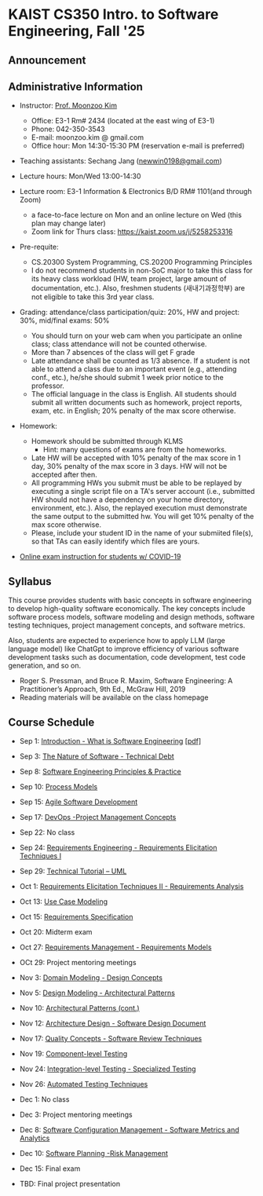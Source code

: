# KAIST CS350 Intro. to Software Engineering, Fall '25

## Announcement
 
## Administrative Information

- Instructor: [Prof. Moonzoo Kim](https://swtv.kaist.ac.kr/members/mzkim)

  - Office: E3-1 Rm# 2434 (located at the east wing of E3-1)
  - Phone: 042-350-3543
  - E-mail: moonzoo.kim @ gmail.com
  - Office hour: Mon 14:30-15:30 PM (reservation e-mail is preferred)

- Teaching assistants: Sechang Jang (newwin0198@gmail.com) 

- Lecture hours: Mon/Wed 13:00-14:30   

- Lecture room: E3-1 Information & Electronics B/D RM# 1101(and through Zoom)
  - a face-to-face lecture on Mon and an online lecture on Wed (this plan may change later) 
  - Zoom link for Thurs class: https://kaist.zoom.us/j/5258253316

<!--
- Recommended prerequisite: CS230 System Programming, proficiency in C/C++ programming and Linux utilities
  - Due to the high load of TA, TA will not provide help for basic C/C++/Linux questions.
  - This class can be difficult to follow for exchange students.
   hly recommend to take CS458 after taking CS230 System Programming first -->
  
- Pre-requite:  
  - CS.20300 System Programming, CS.20200 Programming Principles
  - I do not recommend students in non-SoC major to take this class for its heavy class workload (HW, team project, large amount of documentation, etc.).
    Also, freshmen students (새내기과정학부) are not eligible to take this 3rd year class. 

- Grading: attendance/class participation/quiz: 20%, HW and project: 30%, mid/final exams: 50%
  - You should turn on your web cam when you participate an online class; class attendance will not be counted otherwise.
  - More than 7 absences of the class will get F grade
  - Late attendance shall be counted as 1/3 absence. If a student is not able to attend a class due to an important event (e.g., attending conf., etc.), he/she should submit 1 week prior notice to the professor.
  - The official language in the class is English. All students should submit all written documents such as homework, project reports, exam, etc. in English; 20% penalty of the max score otherwise.  

- Homework:
  - Homework should be submitted through KLMS  
    - Hint: many questions of exams are from the homeworks.
  - Late HW will be accepted with 10% penalty of the max score in 1 day, 30% penalty of the max score in 3 days. HW will not be accepted after then.
  - All programming HWs you submit must be able to be replayed by executing a single script file on a TA's server account (i.e., submitted HW should not have a dependency on your home directory, environment, etc.).  Also, the replayed execution must demonstrate the same output to the submitted hw. You will get 10% penalty of the max score otherwise.
  - Please, include your student ID in the name of your submiited file(s), so that TAs can easily identify which files are yours.
  
    
- [Online exam instruction for students w/ COVID-19](online-exam-instructions-v2.pdf)


## Syllabus
This course provides students with basic concepts in software engineering to develop high-quality software economically. The key concepts include software process models, software modeling and design methods, software testing techniques, project management concepts, and software metrics.

Also, students are expected to experience how to apply LLM (large language model) like ChatGpt to improve efficiency of various software development tasks such as documentation, code development, test code generation, and so on.

- Roger S. Pressman, and Bruce R. Maxim, Software Engineering: A Practitioner’s Approach, 9th Ed., McGraw Hill, 2019 
- Reading materials will be available on the class homepage

## Course Schedule

- Sep 1: [Introduction - What is Software Engineering](1-lectures/) [[pdf]](1-lectures/)

<!--  Feb 28 : <a href="part2-coverage/lec1-Intro-AutomatedSWAnalysis_v11.pptx" download> Introduction2 </a> -->

- Sep 3: [The Nature of Software - Technical Debt ]() 

  
- Sep 8: [Software Engineering Principles & Practice]()

- Sep 10: [Process Models]()

- Sep 15: [Agile Software Development]()

- Sep 17: [DevOps -Project Management Concepts]()

- Sep 22: No class 

- Sep 24: [Requirements Engineering - Requirements Elicitation Techniques I]()

- Sep 29: [Technical Tutorial – UML]()

- Oct 1: [Requirements Elicitation Techniques II - Requirements Analysis]()

- Oct 13: [Use Case Modeling]()

- Oct 15: [Requirements Specification]()

- Oct 20:  Midterm exam

- Oct 27: [Requirements Management - Requirements Models]()

- OCt 29: Project mentoring meetings

- Nov 3: [Domain Modeling - Design Concepts]()

- Nov 5: [Design Modeling - Architectural Patterns]()

- Nov 10: [Architectural Patterns (cont.)]()

- Nov 12: [Architecture Design - Software Design Document]()

- Nov 17: [Quality Concepts - Software Review Techniques]()

- Nov 19: [Component-level Testing]()

- Nov 24: [Integration-level Testing - Specialized Testing]()

- Nov 26: [Automated Testing Techniques]()

- Dec 1: No class

- Dec 3: Project mentoring meetings

- Dec 8: [Software Configuration Management - Software Metrics and Analytics]()

- Dec 10: [Software Planning -Risk Management]()

- Dec 15: Final exam 

- TBD: Final project presentation





<!---
### Part IV: Testing/Verification Engine - SAT/SMT Solver
- June 1: [Using SAT solver for Sudoku](5-smt/lec44-sudoku-v2.pptx) [[pdf]](5-smt/lec44-sudoku-v2.pdf), Q&A for the final exam, LLVM IR basics, CLANG vs LLVM
  - "Sudoku as a SAT problem" by I.Lynce and J.Ouaknine, Intl. Symp. on Artificial Intelligence and Mathematics 2006
  - The SuDoku Puzzle as a Satisfiability Problem
--->




